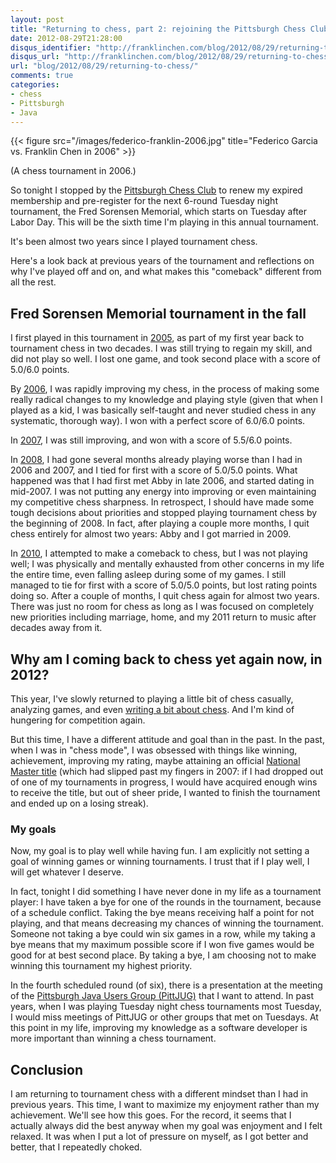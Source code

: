 ```yaml
---
layout: post
title: "Returning to chess, part 2: rejoining the Pittsburgh Chess Club and signing up for my sixth Fred Sorensen Memorial tournament"
date: 2012-08-29T21:28:00
disqus_identifier: "http://franklinchen.com/blog/2012/08/29/returning-to-chess/"
disqus_url: "http://franklinchen.com/blog/2012/08/29/returning-to-chess/"
url: "blog/2012/08/29/returning-to-chess/"
comments: true
categories:
- chess
- Pittsburgh
- Java
---
```

{{< figure src="/images/federico-franklin-2006.jpg" title="Federico Garcia vs. Franklin Chen in 2006" >}}

(A chess tournament in 2006.)

So tonight I stopped by the [Pittsburgh Chess Club](http://pittsburghcc.org/) to renew my expired membership and pre-register for the next 6-round Tuesday night tournament, the Fred Sorensen Memorial, which starts on Tuesday after Labor Day. This will be the sixth time I'm playing in this annual tournament.

It's been almost two years since I played tournament chess.

Here's a look back at previous years of the tournament and reflections on why I've played off and on, and what makes this "comeback" different from all the rest.

<!--more-->

## Fred Sorensen Memorial tournament in the fall

I first played in this tournament in [2005](http://main.uschess.org/assets/msa_joomla/XtblMain.php?200510184561-12226800), as part of my first year back to tournament chess in two decades. I was still trying to regain my skill, and did not play so well. I lost one game, and took second place with a score of 5.0/6.0 points.

By [2006](http://main.uschess.org/assets/msa_joomla/XtblMain.php?200610176361-12226800), I was rapidly improving my chess, in the process of making some really radical changes to my knowledge and playing style (given that when I played as a kid, I was basically self-taught and never studied chess in any systematic, thorough way). I won with a perfect score of 6.0/6.0 points.

In [2007](http://main.uschess.org/assets/msa_joomla/XtblMain.php?200710163361-12226800), I was still improving, and won with a score of 5.5/6.0 points.

In [2008](http://main.uschess.org/assets/msa_joomla/XtblMain.php?200810145131-12226800), I had gone several months already playing worse than I had in 2006 and 2007, and I tied for first with a score of 5.0/5.0 points. What happened was that I had first met Abby in late 2006, and started dating in mid-2007. I was not putting any energy into improving or even maintaining my competitive chess sharpness. In retrospect, I should have made some tough decisions about priorities and stopped playing tournament chess by the beginning of 2008. In fact, after playing a couple more months, I quit chess entirely for almost two years: Abby and I got married in 2009.

In [2010](http://main.uschess.org/assets/msa_joomla/XtblMain.php?201010121031-12226800), I attempted to make a comeback to chess, but I was not playing well; I was physically and mentally exhausted from other concerns in my life the entire time, even falling asleep during some of my games. I still managed to tie for first with a score of 5.0/5.0 points, but lost rating points doing so. After a couple of months, I quit chess again for almost two years. There was just no room for chess as long as I was focused on completely new priorities including marriage, home, and my 2011 return to music after decades away from it.

## Why am I coming back to chess yet again now, in 2012?

This year, I've slowly returned to playing a little bit of chess casually, analyzing games, and even [writing a bit about chess](/categories/chess/). And I'm kind of hungering for competition again.

But this time, I have a different attitude and goal than in the past. In the past, when I was in "chess mode", I was obsessed with things like winning, achievement, improving my rating, maybe attaining an official [National Master title](http://en.wikipedia.org/wiki/Chess_master) (which had slipped past my fingers in 2007: if I had dropped out of one of my tournaments in progress, I would have acquired enough wins to receive the title, but out of sheer pride, I wanted to finish the tournament and ended up on a losing streak).

### My goals

Now, my goal is to play well while having fun. I am explicitly not setting a goal of winning games or winning tournaments. I trust that if I play well, I will get whatever I deserve.

In fact, tonight I did something I have never done in my life as a tournament player: I have taken a bye for one of the rounds in the tournament, because of a schedule conflict. Taking the bye means receiving half a point for not playing, and that means decreasing my chances of winning the tournament. Someone not taking a bye could win six games in a row, while my taking a bye means that my maximum possible score if I won five games would be good for at best second place. By taking a bye, I am choosing not to make winning this tournament my highest priority.

In the fourth scheduled round (of six), there is a presentation at the meeting of the [Pittsburgh Java Users Group (PittJUG)](http://www.pghtech.org/networks/PittJug/events.aspx) that I want to attend. In past years, when I was playing Tuesday night chess tournaments most Tuesday, I would miss meetings of PittJUG or other groups that met on Tuesdays. At this point in my life, improving my knowledge as a software developer is more important than winning a chess tournament.

## Conclusion

I am returning to tournament chess with a different mindset than I had in previous years. This time, I want to maximize my enjoyment rather than my achievement. We'll see how this goes. For the record, it seems that I actually always did the best anyway when my goal was enjoyment and I felt relaxed. It was when I put a lot of pressure on myself, as I got better and better, that I repeatedly choked.
